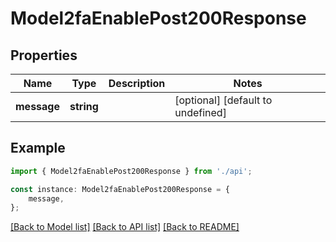 # Model2faEnablePost200Response


## Properties

Name | Type | Description | Notes
------------ | ------------- | ------------- | -------------
**message** | **string** |  | [optional] [default to undefined]

## Example

```typescript
import { Model2faEnablePost200Response } from './api';

const instance: Model2faEnablePost200Response = {
    message,
};
```

[[Back to Model list]](../README.md#documentation-for-models) [[Back to API list]](../README.md#documentation-for-api-endpoints) [[Back to README]](../README.md)
